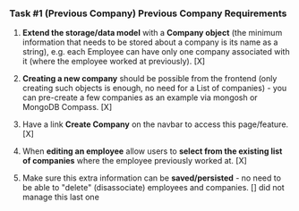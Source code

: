 ### **Task #1 (Previous Company) Previous Company Requirements**

1. **Extend the storage/data model** with a **Company object** (the minimum information that needs to be stored about a company is its name as a string), e.g. each Employee can have only one company associated with it (where the employee worked at previously).
[X]

2. **Creating a new company** should be possible from the frontend (only creating such objects is enough, no need for a List of companies) - you can pre-create a few companies as an example via mongosh or MongoDB Compass.
[X]

3. Have a link **Create Company** on the navbar to access this page/feature.
[X]

4. When **editing an employee** allow users to **select from the existing list of companies** where the employee previously worked at.
[X]

5. Make sure this extra information can be **saved/persisted** - no need to be able to "delete" (disassociate) employees and companies.
[] did not manage this last one